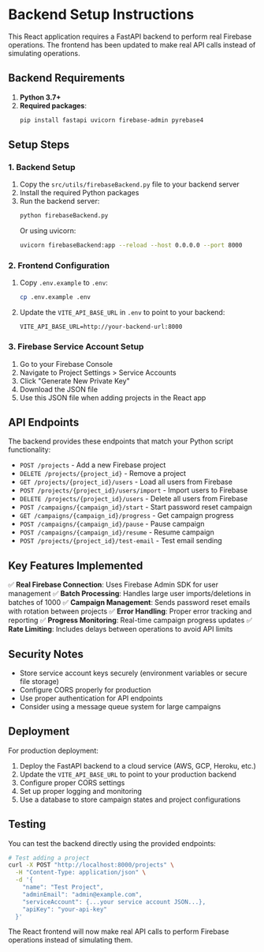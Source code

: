 
# Backend Setup Instructions

This React application requires a FastAPI backend to perform real Firebase operations. The frontend has been updated to make real API calls instead of simulating operations.

## Backend Requirements

1. **Python 3.7+**
2. **Required packages**:
   ```bash
   pip install fastapi uvicorn firebase-admin pyrebase4
   ```

## Setup Steps

### 1. Backend Setup

1. Copy the `src/utils/firebaseBackend.py` file to your backend server
2. Install the required Python packages
3. Run the backend server:
   ```bash
   python firebaseBackend.py
   ```
   Or using uvicorn:
   ```bash
   uvicorn firebaseBackend:app --reload --host 0.0.0.0 --port 8000
   ```

### 2. Frontend Configuration

1. Copy `.env.example` to `.env`:
   ```bash
   cp .env.example .env
   ```

2. Update the `VITE_API_BASE_URL` in `.env` to point to your backend:
   ```
   VITE_API_BASE_URL=http://your-backend-url:8000
   ```

### 3. Firebase Service Account Setup

1. Go to your Firebase Console
2. Navigate to Project Settings > Service Accounts
3. Click "Generate New Private Key"
4. Download the JSON file
5. Use this JSON file when adding projects in the React app

## API Endpoints

The backend provides these endpoints that match your Python script functionality:

- `POST /projects` - Add a new Firebase project
- `DELETE /projects/{project_id}` - Remove a project
- `GET /projects/{project_id}/users` - Load all users from Firebase
- `POST /projects/{project_id}/users/import` - Import users to Firebase
- `DELETE /projects/{project_id}/users` - Delete all users from Firebase
- `POST /campaigns/{campaign_id}/start` - Start password reset campaign
- `GET /campaigns/{campaign_id}/progress` - Get campaign progress
- `POST /campaigns/{campaign_id}/pause` - Pause campaign
- `POST /campaigns/{campaign_id}/resume` - Resume campaign
- `POST /projects/{project_id}/test-email` - Test email sending

## Key Features Implemented

✅ **Real Firebase Connection**: Uses Firebase Admin SDK for user management
✅ **Batch Processing**: Handles large user imports/deletions in batches of 1000
✅ **Campaign Management**: Sends password reset emails with rotation between projects
✅ **Error Handling**: Proper error tracking and reporting
✅ **Progress Monitoring**: Real-time campaign progress updates
✅ **Rate Limiting**: Includes delays between operations to avoid API limits

## Security Notes

- Store service account keys securely (environment variables or secure file storage)
- Configure CORS properly for production
- Use proper authentication for API endpoints
- Consider using a message queue system for large campaigns

## Deployment

For production deployment:

1. Deploy the FastAPI backend to a cloud service (AWS, GCP, Heroku, etc.)
2. Update the `VITE_API_BASE_URL` to point to your production backend
3. Configure proper CORS settings
4. Set up proper logging and monitoring
5. Use a database to store campaign states and project configurations

## Testing

You can test the backend directly using the provided endpoints:

```bash
# Test adding a project
curl -X POST "http://localhost:8000/projects" \
  -H "Content-Type: application/json" \
  -d '{
    "name": "Test Project",
    "adminEmail": "admin@example.com",
    "serviceAccount": {...your service account JSON...},
    "apiKey": "your-api-key"
  }'
```

The React frontend will now make real API calls to perform Firebase operations instead of simulating them.
